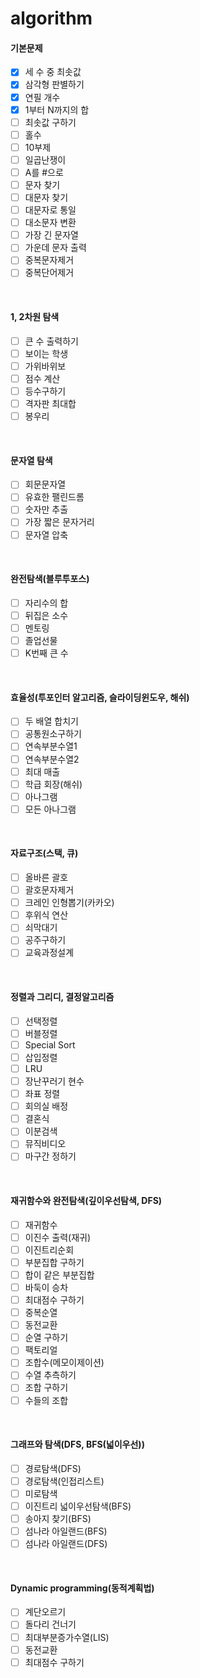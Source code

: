 # algorithm
#### 기본문제
+ [x] 세 수 중 최솟값
+ [x] 삼각형 판별하기
+ [x] 연필 개수
+ [x] 1부터 N까지의 합
+ [ ] 최솟값 구하기
+ [ ] 홀수
+ [ ] 10부제
+ [ ] 일곱난쟁이
+ [ ] A를 #으로
+ [ ] 문자 찾기
+ [ ] 대문자 찾기
+ [ ] 대문자로 통일
+ [ ] 대소문자 변환
+ [ ] 가장 긴 문자열
+ [ ] 가운데 문자 출력
+ [ ] 중복문자제거
+ [ ] 중복단어제거

<br>

#### 1, 2차원 탐색
+ [ ] 큰 수 출력하기
+ [ ] 보이는 학생
+ [ ] 가위바위보
+ [ ] 점수 계산
+ [ ] 등수구하기
+ [ ] 격자판 최대합
+ [ ] 봉우리

<br>

#### 문자열 탐색
+ [ ] 회문문자열
+ [ ] 유효한 팰린드롬
+ [ ] 숫자만 추출
+ [ ] 가장 짧은 문자거리
+ [ ] 문자열 압축

<br>

#### 완전탐색(블루투포스)
+ [ ] 자리수의 합
+ [ ] 뒤집은 소수
+ [ ] 멘토링
+ [ ] 졸업선물
+ [ ] K번째 큰 수

<br>

#### 효율성(투포인터 알고리즘, 슬라이딩윈도우, 해쉬)
+ [ ] 두 배열 합치기
+ [ ] 공통원소구하기
+ [ ] 연속부분수열1
+ [ ] 연속부분수열2
+ [ ] 최대 매출
+ [ ] 학급 회장(해쉬)
+ [ ] 아나그램
+ [ ] 모든 아나그램

<br>

#### 자료구조(스택, 큐)
+ [ ] 올바른 괄호
+ [ ] 괄호문자제거
+ [ ] 크레인 인형뽑기(카카오)
+ [ ] 후위식 연산
+ [ ] 쇠막대기
+ [ ] 공주구하기
+ [ ] 교육과정설계

<br>

#### 정렬과 그리디, 결정알고리즘
+ [ ] 선택정렬
+ [ ] 버블정렬
+ [ ] Special Sort
+ [ ] 삽입정렬
+ [ ] LRU
+ [ ] 장난꾸러기 현수
+ [ ] 좌표 정렬
+ [ ] 회의실 배정
+ [ ] 결혼식
+ [ ] 이분검색
+ [ ] 뮤직비디오
+ [ ] 마구간 정하기

<br>

#### 재귀함수와 완전탐색(깊이우선탐색, DFS)
+ [ ] 재귀함수
+ [ ] 이진수 출력(재귀)
+ [ ] 이진트리순회
+ [ ] 부분집합 구하기
+ [ ] 합이 같은 부분집합
+ [ ] 바둑이 승차
+ [ ] 최대점수 구하기
+ [ ] 중복순열
+ [ ] 동전교환
+ [ ] 순열 구하기
+ [ ] 팩토리얼
+ [ ] 조합수(메모이제이션)
+ [ ] 수열 추측하기
+ [ ] 조합 구하기
+ [ ] 수들의 조합

<br>

#### 그래프와 탐색(DFS, BFS(넓이우선))
+ [ ] 경로탐색(DFS)
+ [ ] 경로탐색(인접리스트)
+ [ ] 미로탐색
+ [ ] 이진트리 넓이우선탐색(BFS)
+ [ ] 송아지 찾기(BFS)
+ [ ] 섬나라 아일랜드(BFS)
+ [ ] 섬나라 아일랜드(DFS)

<br>

#### Dynamic programming(동적계획법)
+ [ ] 계단오르기
+ [ ] 돌다리 건너기
+ [ ] 최대부분증가수열(LIS)
+ [ ] 동전교환
+ [ ] 최대점수 구하기
